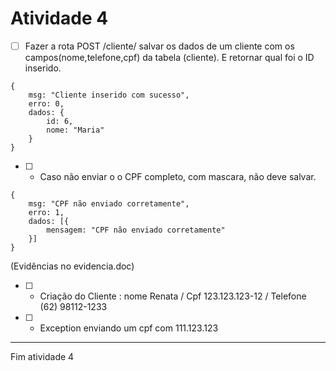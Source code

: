 # Atividade 4

- [ ] Fazer a rota POST /cliente/  salvar os dados de um cliente com os campos(nome,telefone,cpf) da tabela (cliente).
E retornar qual foi o ID inserido.

```
{
    msg: "Cliente inserido com sucesso",
    erro: 0,
    dados: {
        id: 6,
        nome: "Maria"
    }
}
```

- [ ] - Caso não enviar o o CPF completo, com mascara, não deve salvar.

```
{
    msg: "CPF não enviado corretamente",
    erro: 1,
    dados: [{
        mensagem: "CPF não enviado corretamente"
    }]
}
```

(Evidências no evidencia.doc)

- [ ] - Criação do Cliente : nome Renata / Cpf 123.123.123-12 /  Telefone (62) 98112-1233
- [ ] - Exception enviando um cpf com 111.123.123

---
Fim atividade 4